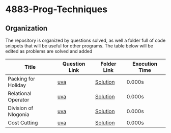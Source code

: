 # 4883-Prog-Techniques

## Organization

The repository is organized by questions solved, as well a folder full of code snippets that will be useful for other programs. The table below will be edited as problems are solved and added

| Title                | Question Link                       | Folder Link                    | Execution Time |
| -------------------- | ----------------------------------- | ------------------------------ | -------------- |
| Packing for Holiday  | [uva](https://tinyurl.com/y49s6k58) | [Solution](/Assignments/12372) | 0.000s         |
| Relational Operator  | [uva](https://tinyurl.com/y23m7wc2) | [Solution](/Assignments/11172) | 0.000s         |
| Division of Nlogonia | [uva](https://tinyurl.com/yxvrr7d7) | [Solution](/Assignments/11498) | 0.000s         |
| Cost Cutting         | [uva](https://tinyurl.com/y6yfg8fj) | [Solution](/Assignments/11727) | 0.000s         |

